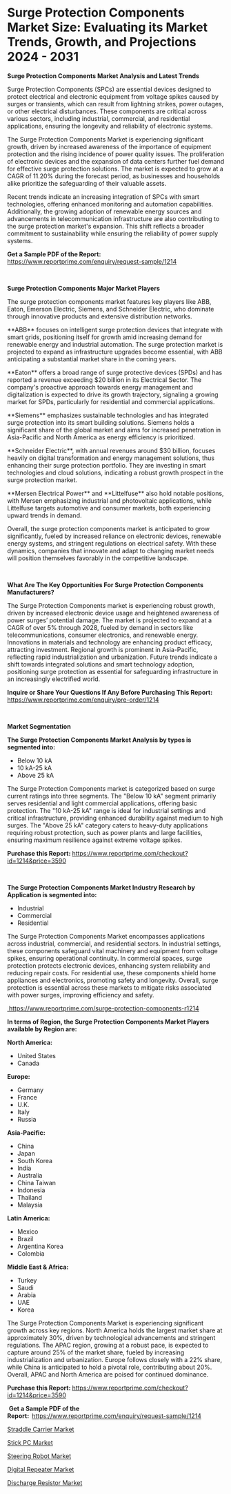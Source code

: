 <p><h1>Surge Protection Components Market Size: Evaluating its Market Trends, Growth, and Projections 2024 - 2031</h1></p><p><strong>Surge Protection Components Market Analysis and Latest Trends</strong></p>
<p><p>Surge Protection Components (SPCs) are essential devices designed to protect electrical and electronic equipment from voltage spikes caused by surges or transients, which can result from lightning strikes, power outages, or other electrical disturbances. These components are critical across various sectors, including industrial, commercial, and residential applications, ensuring the longevity and reliability of electronic systems.</p><p>The Surge Protection Components Market is experiencing significant growth, driven by increased awareness of the importance of equipment protection and the rising incidence of power quality issues. The proliferation of electronic devices and the expansion of data centers further fuel demand for effective surge protection solutions. The market is expected to grow at a CAGR of 11.20% during the forecast period, as businesses and households alike prioritize the safeguarding of their valuable assets. </p><p>Recent trends indicate an increasing integration of SPCs with smart technologies, offering enhanced monitoring and automation capabilities. Additionally, the growing adoption of renewable energy sources and advancements in telecommunication infrastructure are also contributing to the surge protection market's expansion. This shift reflects a broader commitment to sustainability while ensuring the reliability of power supply systems.</p></p>
<p><strong>Get a Sample PDF of the Report:&nbsp;</strong> <a href="https://www.reportprime.com/enquiry/request-sample/1214?utm_campaign=1137&utm_medium=2&utm_source=Github&utm_content=ia&utm_term=24122024&utm_id=surge-protection-components">https://www.reportprime.com/enquiry/request-sample/1214</a></p>
<p>&nbsp;</p>
<p><strong>Surge Protection Components Major Market Players</strong></p>
<p><p>The surge protection components market features key players like ABB, Eaton, Emerson Electric, Siemens, and Schneider Electric, who dominate through innovative products and extensive distribution networks. </p><p>**ABB** focuses on intelligent surge protection devices that integrate with smart grids, positioning itself for growth amid increasing demand for renewable energy and industrial automation. The surge protection market is projected to expand as infrastructure upgrades become essential, with ABB anticipating a substantial market share in the coming years.</p><p>**Eaton** offers a broad range of surge protective devices (SPDs) and has reported a revenue exceeding $20 billion in its Electrical Sector. The company's proactive approach towards energy management and digitalization is expected to drive its growth trajectory, signaling a growing market for SPDs, particularly for residential and commercial applications.</p><p>**Siemens** emphasizes sustainable technologies and has integrated surge protection into its smart building solutions. Siemens holds a significant share of the global market and aims for increased penetration in Asia-Pacific and North America as energy efficiency is prioritized.</p><p>**Schneider Electric**, with annual revenues around $30 billion, focuses heavily on digital transformation and energy management solutions, thus enhancing their surge protection portfolio. They are investing in smart technologies and cloud solutions, indicating a robust growth prospect in the surge protection market.</p><p>**Mersen Electrical Power** and **Littelfuse** also hold notable positions, with Mersen emphasizing industrial and photovoltaic applications, while Littelfuse targets automotive and consumer markets, both experiencing upward trends in demand.</p><p>Overall, the surge protection components market is anticipated to grow significantly, fueled by increased reliance on electronic devices, renewable energy systems, and stringent regulations on electrical safety. With these dynamics, companies that innovate and adapt to changing market needs will position themselves favorably in the competitive landscape.</p></p>
<p>&nbsp;</p>
<p><strong>What Are The Key Opportunities For Surge Protection Components Manufacturers?</strong></p>
<p><p>The Surge Protection Components market is experiencing robust growth, driven by increased electronic device usage and heightened awareness of power surges’ potential damage. The market is projected to expand at a CAGR of over 5% through 2028, fueled by demand in sectors like telecommunications, consumer electronics, and renewable energy. Innovations in materials and technology are enhancing product efficacy, attracting investment. Regional growth is prominent in Asia-Pacific, reflecting rapid industrialization and urbanization. Future trends indicate a shift towards integrated solutions and smart technology adoption, positioning surge protection as essential for safeguarding infrastructure in an increasingly electrified world.</p></p>
<p><strong>Inquire or Share Your Questions If Any Before Purchasing This Report:</strong> <a href="https://www.reportprime.com/enquiry/pre-order/1214?utm_campaign=1137&utm_medium=2&utm_source=Github&utm_content=ia&utm_term=24122024&utm_id=surge-protection-components">https://www.reportprime.com/enquiry/pre-order/1214</a></p>
<p>&nbsp;</p>
<p><strong>Market Segmentation</strong></p>
<p><strong>The Surge Protection Components Market Analysis by types is segmented into:</strong></p>
<p><ul><li>Below 10 kA</li><li>10 kA-25 kA</li><li>Above 25 kA</li></ul></p>
<p><p>The Surge Protection Components market is categorized based on surge current ratings into three segments. The "Below 10 kA" segment primarily serves residential and light commercial applications, offering basic protection. The "10 kA-25 kA" range is ideal for industrial settings and critical infrastructure, providing enhanced durability against medium to high surges. The "Above 25 kA" category caters to heavy-duty applications requiring robust protection, such as power plants and large facilities, ensuring maximum resilience against extreme voltage spikes.</p></p>
<p><strong>Purchase this Report:&nbsp;</strong><a href="https://www.reportprime.com/checkout?id=1214&price=3590&utm_campaign=1137&utm_medium=2&utm_source=Github&utm_content=ia&utm_term=24122024&utm_id=surge-protection-components">https://www.reportprime.com/checkout?id=1214&price=3590</a></p>
<p>&nbsp;</p>
<p><strong>The Surge Protection Components Market Industry Research by Application is segmented into:</strong></p>
<p><ul><li>Industrial</li><li>Commercial</li><li>Residential</li></ul></p>
<p><p>The Surge Protection Components Market encompasses applications across industrial, commercial, and residential sectors. In industrial settings, these components safeguard vital machinery and equipment from voltage spikes, ensuring operational continuity. In commercial spaces, surge protection protects electronic devices, enhancing system reliability and reducing repair costs. For residential use, these components shield home appliances and electronics, promoting safety and longevity. Overall, surge protection is essential across these markets to mitigate risks associated with power surges, improving efficiency and safety.</p></p>
<p><a href="https://www.reportprime.com/surge-protection-components-r1214?utm_campaign=1137&utm_medium=2&utm_source=Github&utm_content=ia&utm_term=24122024&utm_id=surge-protection-components">&nbsp;https://www.reportprime.com/surge-protection-components-r1214</a></p>
<p><strong>In terms of Region, the Surge Protection Components Market Players available by Region are:</strong></p>
<p>
    <p> <strong> North America: </strong>
        <ul>
            <li>United States</li>
            <li>Canada</li>
        </ul>
        </p> 
    <p> <strong> Europe: </strong>
        <ul>
            <li>Germany</li>
            <li>France</li>
            <li>U.K.</li>
            <li>Italy</li>
            <li>Russia</li>
        </ul>
        </p> 
    <p> <strong> Asia-Pacific: </strong>
        <ul>
            <li>China</li>
            <li>Japan</li>
            <li>South Korea</li>
            <li>India</li>
            <li>Australia</li>
            <li>China Taiwan</li>
            <li>Indonesia</li>
            <li>Thailand</li>
            <li>Malaysia</li>
        </ul>
        </p> 
    <p> <strong> Latin America: </strong>
        <ul>
            <li>Mexico</li>
            <li>Brazil</li>
            <li>Argentina Korea</li>
            <li>Colombia</li>
        </ul>
        </p> 
    <p> <strong> Middle East & Africa: </strong>
        <ul>
            <li>Turkey</li>
            <li>Saudi</li>
            <li>Arabia</li>
            <li>UAE</li>
            <li>Korea</li>
        </ul>
    </p>
    </p>
<p><p>The Surge Protection Components Market is experiencing significant growth across key regions. North America holds the largest market share at approximately 30%, driven by technological advancements and stringent regulations. The APAC region, growing at a robust pace, is expected to capture around 25% of the market share, fueled by increasing industrialization and urbanization. Europe follows closely with a 22% share, while China is anticipated to hold a pivotal role, contributing about 20%. Overall, APAC and North America are poised for continued dominance.</p></p>
<p><strong>Purchase this Report: </strong><a href="https://www.reportprime.com/checkout?id=1214&price=3590&utm_campaign=1137&utm_medium=2&utm_source=Github&utm_content=ia&utm_term=24122024&utm_id=surge-protection-components">https://www.reportprime.com/checkout?id=1214&price=3590</a></p>
<p>&nbsp;<strong>Get a Sample PDF of the Report:&nbsp;&nbsp;</strong><a href="https://www.reportprime.com/enquiry/request-sample/1214?utm_campaign=1137&utm_medium=2&utm_source=Github&utm_content=ia&utm_term=24122024&utm_id=surge-protection-components">https://www.reportprime.com/enquiry/request-sample/1214</a></p>
<p><strong></strong></p>
<p><p><a href="https://www.linkedin.com/pulse/fore-clarion-insight-j6xzf?utm_campaign=1137&utm_medium=2&utm_source=Github&utm_content=ia&utm_term=24122024&utm_id=surge-protection-components">Straddle Carrier Market</a></p><p><a href="https://www.linkedin.com/pulse/global-perspectives-stick-pc-market-trends-forecast-2024-2031-w8q3f?utm_campaign=1137&utm_medium=2&utm_source=Github&utm_content=ia&utm_term=24122024&utm_id=surge-protection-components">Stick PC Market</a></p><p><a href="https://www.linkedin.com/pulse/steering-robot-market-analysis-insights-competition-cagr-forecast-7sidf?utm_campaign=1137&utm_medium=2&utm_source=Github&utm_content=ia&utm_term=24122024&utm_id=surge-protection-components">Steering Robot Market</a></p><p><a href="https://github.com/raffadongraffadong/Market-Research-Report-List-1/blob/main/digital-repeater-market.md?utm_campaign=1137&utm_medium=2&utm_source=Github&utm_content=ia&utm_term=24122024&utm_id=surge-protection-components">Digital Repeater Market</a></p><p><a href="https://github.com/dolorespeddico90/Market-Research-Report-List-1/blob/main/discharge-resistor-market.md?utm_campaign=1137&utm_medium=2&utm_source=Github&utm_content=ia&utm_term=24122024&utm_id=surge-protection-components">Discharge Resistor Market</a></p></p>